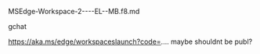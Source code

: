 MSEdge-Workspace-2----EL--MB.f8.md


gchat

https://aka.ms/edge/workspaceslaunch?code=....  maybe shouldnt be publ?

